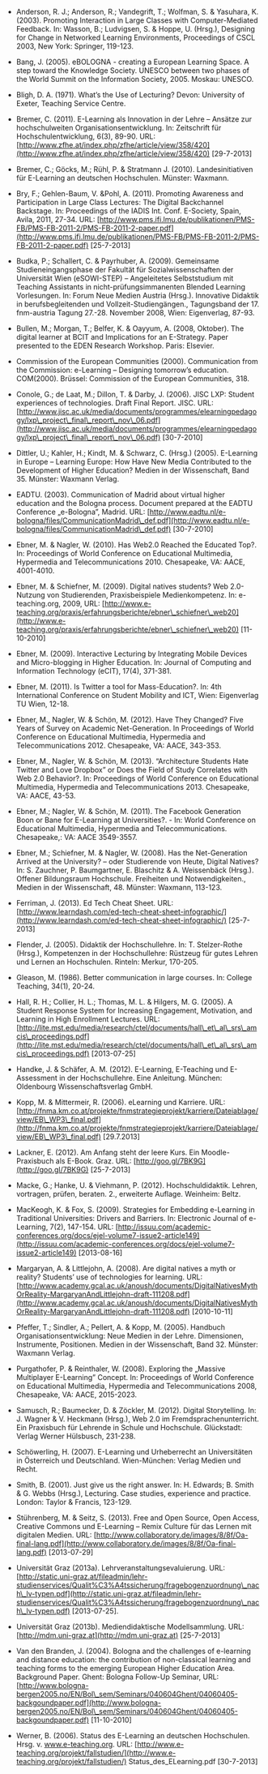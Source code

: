 <!-- filename: 99_Literatur.md -->
<!-- title: Literatur -->

- Anderson, R. J.; Anderson, R.; Vandegrift, T.; Wolfman, S. & Yasuhara, K. (2003). Promoting Interaction in Large Classes with Computer-Mediated Feedback. In: Wasson, B.; Ludvigsen, S. & Hoppe, U. (Hrsg.), Designing for Change in Networked Learning Environments, Proceedings of CSCL 2003, New York: Springer, 119-123.

- Bang, J. (2005). eBOLOGNA - creating a European Learning Space. A step toward the Knowledge Society. UNESCO between two phases of the World Summit on the Information Society, 2005. Moskau: UNESCO.

- Bligh, D. A. (1971). What’s the Use of Lecturing? Devon: University of Exeter, Teaching Service Centre.

- Bremer, C. (2011). E-Learning als Innovation in der Lehre – Ansätze zur hochschulweiten Organisationsentwicklung. In: Zeitschrift für Hochschulentwicklung, 6(3), 89-90. URL: [http://www.zfhe.at/index.php/zfhe/article/view/358/420](http://www.zfhe.at/index.php/zfhe/article/view/358/420) \[29-7-2013]

- Bremer, C.; Göcks, M.; Rühl, P. & Stratmann J. (2010). Landesinitiativen für E-Learning an deutschen Hochschulen. Münster: Waxmann.

- Bry, F.; Gehlen-Baum, V. &Pohl, A. (2011). Promoting Awareness and Participation in Large Class Lectures: The Digital Backchannel Backstage. In: Proceedings of the IADIS Int. Conf. E-Society, Spain, Avila, 2011, 27-34. URL: [http://www.pms.ifi.lmu.de/publikationen/PMS-FB/PMS-FB-2011-2/PMS-FB-2011-2-paper.pdf](http://www.pms.ifi.lmu.de/publikationen/PMS-FB/PMS-FB-2011-2/PMS-FB-2011-2-paper.pdf) \[25-7-2013]

- Budka, P.; Schallert, C. & Payrhuber, A. (2009). Gemeinsame Studieneingangsphase der Fakultät für Sozialwissenschaften der Universität Wien (eSOWI-STEP) – Angeleitetes Selbststudium mit Teaching Assistants in nicht-prüfungsimmanenten Blended Learning Vorlesungen. In: Forum Neue Medien Austria (Hrsg.). Innovative Didaktik in berufsbegleitenden und Vollzeit-Studiengängen., Tagungsband der 17. fnm-austria Tagung 27.-28. November 2008, Wien: Eigenverlag, 87-93.

- Bullen, M.; Morgan, T.; Belfer, K. & Oayyum, A. (2008, Oktober). The digital learner at BCIT and Implications for an E-Strategy. Paper presented to the EDEN Research Workshop. Paris: Elsevier.

- Commission of the European Communities (2000). Communication from the Commission: e-Learning – Designing tomorrow’s education. COM(2000). Brüssel: Commission of the European Communities, 318.

- Conole, G.; de Laat, M.; Dillon, T. & Darby, J. (2006). JISC LXP: Student experiences of technologies. Draft Final Report. JISC. URL: [http://www.jisc.ac.uk/media/documents/programmes/elearningpedagogy/lxp\_project\_final\_report\_nov\_06.pdf](http://www.jisc.ac.uk/media/documents/programmes/elearningpedagogy/lxp\_project\_final\_report\_nov\_06.pdf) \[30-7-2010]

- Dittler, U.; Kahler, H.; Kindt, M. & Schwarz, C. (Hrsg.) (2005). E-Learning in Europe – Learning Europe: How Have New Media Contributed to the Development of Higher Education? Medien in der Wissenschaft, Band 35. Münster: Waxmann Verlag.

- EADTU. (2003). Communication of Madrid about virtual higher education and the Bologna process. Document prepared at the EADTU Conference „e-Bologna”, Madrid. URL: [http://www.eadtu.nl/e-bologna/files/CommunicationMadrid\_def.pdf](http://www.eadtu.nl/e-bologna/files/CommunicationMadrid\_def.pdf) \[30-7-2010]

- Ebner, M. & Nagler, W. (2010). Has Web2.0 Reached the Educated Top?. In: Proceedings of World Conference on Educational Multimedia, Hypermedia and Telecommunications 2010. Chesapeake, VA: AACE, 4001-4010.

- Ebner, M. & Schiefner, M. (2009). Digital natives students? Web 2.0-Nutzung von Studierenden, Praxisbeispiele Medienkompetenz. In: e-teaching.org, 2009, URL: [http://www.e-teaching.org/praxis/erfahrungsberichte/ebner\_schiefner\_web20](http://www.e-teaching.org/praxis/erfahrungsberichte/ebner\_schiefner\_web20) \[11-10-2010]

- Ebner, M. (2009). Interactive Lecturing by Integrating Mobile Devices and Micro-blogging in Higher Education. In: Journal of Computing and Information Technology (eCIT), 17(4), 371-381.

- Ebner, M. (2011). Is Twitter a tool for Mass-Education?. In: 4th International Conference on Student Mobility and ICT, Wien: Eigenverlag TU Wien, 12-18.

- Ebner, M., Nagler, W. & Schön, M. (2012). Have They Changed? Five Years of Survey on Academic Net-Generation. In Proceedings of World Conference on Educational Multimedia, Hypermedia and Telecommunications 2012. Chesapeake, VA: AACE, 343-353.

- Ebner, M., Nagler, W. & Schön, M. (2013). “Architecture Students Hate Twitter and Love Dropbox” or Does the Field of Study Correlates with Web 2.0 Behavior?. In: Proceedings of World Conference on Educational Multimedia, Hypermedia and Telecommunications 2013. Chesapeake, VA: AACE, 43-53.

- Ebner, M.; Nagler, W. & Schön, M. (2011). The Facebook Generation Boon or Bane for E-Learning at Universities?. - In: World Conference on Educational Multimedia, Hypermedia and Telecommunications. Chesapeake,: VA: AACE 3549-3557.

- Ebner, M.; Schiefner, M. & Nagler, W. (2008). Has the Net-Generation Arrived at the University? – oder Studierende von Heute, Digital Natives? In: S. Zauchner, P. Baumgartner, E. Blaschitz & A. Weissenbäck (Hrsg.). Offener Bildungsraum Hochschule. Freiheiten und Notwendigkeiten., Medien in der Wissenschaft, 48. Münster: Waxmann, 113-123.

- Ferriman, J. (2013). Ed Tech Cheat Sheet. URL: [http://www.learndash.com/ed-tech-cheat-sheet-infographic/](http://www.learndash.com/ed-tech-cheat-sheet-infographic/) \[25-7-2013]

- Flender, J. (2005). Didaktik der Hochschullehre. In: T. Stelzer-Rothe (Hrsg.), Kompetenzen in der Hochschullehre: Rüstzeug für gutes Lehren und Lernen an Hochschulen. Rinteln: Merkur, 170-205.

- Gleason, M. (1986). Better communication in large courses. In: College Teaching, 34(1), 20-24.

- Hall, R. H.; Collier, H. L.; Thomas, M. L. & Hilgers, M. G. (2005). A Student Response System for Increasing Engagement, Motivation, and Learning in High Enrollment Lectures. URL: [http://lite.mst.edu/media/research/ctel/documents/hall\_et\_al\_srs\_amcis\_proceedings.pdf](http://lite.mst.edu/media/research/ctel/documents/hall\_et\_al\_srs\_amcis\_proceedings.pdf) \[2013-07-25]

- Handke, J. & Schäfer, A. M. (2012). E-Learning, E-Teaching und E-Assessment in der Hochschullehre. Eine Anleitung. München: Oldenbourg Wissenschaftsverlag GmbH.

- Kopp, M. & Mittermeir, R. (2006). eLearning und Karriere. URL: [http://fnma.km.co.at/projekte/fnmstrategieprojekt/karriere/Dateiablage/view/EB\_WP3\_final.pdf](http://fnma.km.co.at/projekte/fnmstrategieprojekt/karriere/Dateiablage/view/EB\_WP3\_final.pdf) \[29.7.2013]

- Lackner, E. (2012). Am Anfang steht der leere Kurs. Ein Moodle-Praxisbuch als E-Book. Graz. URL: [http://goo.gl/7BK9G](http://goo.gl/7BK9G) \[25-7-2013]

- Macke, G.; Hanke, U. & Viehmann, P. (2012). Hochschuldidaktik. Lehren, vortragen, prüfen, beraten. 2., erweiterte Auflage. Weinheim: Beltz.

- MacKeogh, K. & Fox, S. (2009). Strategies for Embedding e-Learning in Traditional Universities: Drivers and Barriers. In: Electronic Journal of e-Learning, 7(2), 147-154. URL: [http://issuu.com/academic-conferences.org/docs/ejel-volume7-issue2-article149](http://issuu.com/academic-conferences.org/docs/ejel-volume7-issue2-article149) \[2013-08-16]

- Margaryan, A. & Littlejohn, A. (2008). Are digital natives a myth or reality? Students’ use of technologies for learning. URL: [http://www.academy.gcal.ac.uk/anoush/documents/DigitalNativesMythOrReality-MargaryanAndLittlejohn-draft-111208.pdf](http://www.academy.gcal.ac.uk/anoush/documents/DigitalNativesMythOrReality-MargaryanAndLittlejohn-draft-111208.pdf) \[2010-10-11]

- Pfeffer, T.; Sindler, A.; Pellert, A. & Kopp, M. (2005). Handbuch Organisationsentwicklung: Neue Medien in der Lehre. Dimensionen, Instrumente, Positionen. Medien in der Wissenschaft, Band 32. Münster: Waxmann Verlag.

- Purgathofer, P. & Reinthaler, W. (2008). Exploring the „Massive Multiplayer E-Learning” Concept. In: Proceedings of World Conference on Educational Multimedia, Hypermedia and Telecommunications 2008, Chesapeake, VA: AACE, 2015-2023.

- Samusch, R.; Baumecker, D. & Zöckler, M. (2012). Digital Storytelling. In: J. Wagner & V. Heckmann (Hrsg.), Web 2.0 im Fremdsprachenunterricht. Ein Praxisbuch für Lehrende in Schule und Hochschule. Glückstadt: Verlag Werner Hülsbusch, 231-238.

- Schöwerling, H. (2007). E-Learning und Urheberrecht an Universitäten in Österreich und Deutschland. Wien-München: Verlag Medien und Recht.

- Smith, B. (2001). Just give us the right answer. In: H. Edwards; B. Smith & G. Webbs (Hrsg.), Lecturing. Case studies, experience and practice. London: Taylor & Francis, 123-129.

- Stührenberg, M. & Seitz, S. (2013). Free and Open Source, Open Access, Creative Commons und E-Learning – Remix Culture für das Lernen mit digitalen Medien. URL: [http://www.collaboratory.de/images/8/8f/Oa-final-lang.pdf](http://www.collaboratory.de/images/8/8f/Oa-final-lang.pdf) \[2013-07-29]

- Universität Graz (2013a). Lehrveranstaltungsevaluierung. URL: [http://static.uni-graz.at/fileadmin/lehr-studienservices/Qualit%C3%A4tssicherung/fragebogenzuordnung\_nach\_lv-typen.pdf](http://static.uni-graz.at/fileadmin/lehr-studienservices/Qualit%C3%A4tssicherung/fragebogenzuordnung\_nach\_lv-typen.pdf) \[2013-07-25].

- Universität Graz (2013b). Mediendidaktische Modellsammlung. URL: [http://mdm.uni-graz.at](http://mdm.uni-graz.at) \[25-7-2013]

- Van den Branden, J. (2004). Bologna and the challenges of e-learning and distance education: the contribution of non-classical learning and teaching forms to the emerging European Higher Education Area. Background Paper. Ghent: Bologna Follow-Up Seminar, URL: [http://www.bologna-bergen2005.no/EN/Bol\_sem/Seminars/040604Ghent/04060405-backgoundpaper.pdf](http://www.bologna-bergen2005.no/EN/Bol\_sem/Seminars/040604Ghent/04060405-backgoundpaper.pdf) \[11-10-2010]

- Werner, B. (2006). Status des E-Learning an deutschen Hochschulen. Hrsg. v. www.e-teaching.org. URL: [http://www.e-teaching.org/projekt/fallstudien/](http://www.e-teaching.org/projekt/fallstudien/) Status\_des\_ELearning.pdf \[30-7-2013]
